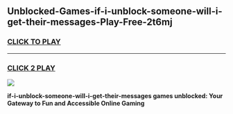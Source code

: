 
## Unblocked-Games-if-i-unblock-someone-will-i-get-their-messages-Play-Free-2t6mj
<h3>
<a href="https://premium76.site?title=if-i-unblock-someone-will-i-get-their-messages&ref=20M">CLICK TO PLAY</a></h3>
<hr>

<h3>
<a href="https://premium76.site?title=if-i-unblock-someone-will-i-get-their-messages&ref=20M">CLICK 2 PLAY</a>
  
</h3>

<a href="https://premium76.site?title=if-i-unblock-someone-will-i-get-their-messages&ref=19M"><img src="https://clearcache.store/games.png"></a>


**if-i-unblock-someone-will-i-get-their-messages games unblocked: Your Gateway to Fun and Accessible Online Gaming**
